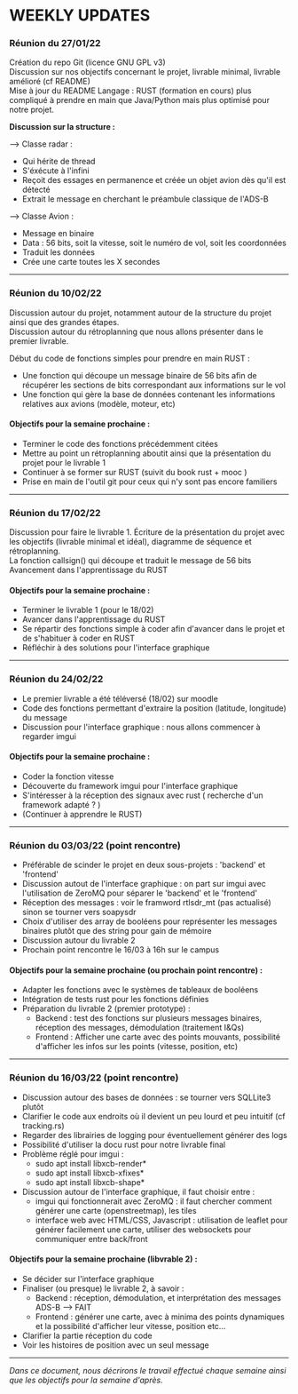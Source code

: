 # WEEKLY UPDATES

### Réunion du 27/01/22

Création du repo Git (licence GNU GPL v3)  
Discussion sur nos objectifs concernant le projet, livrable minimal, livrable amélioré (cf README)  
Mise à jour du README
Langage : RUST (formation en cours) plus compliqué à prendre en main que Java/Python mais plus optimisé pour notre projet.

**Discussion sur la structure :**  
  
--> Classe radar :  
* Qui hérite de thread  
* S'éxécute à l'infini
* Reçoit des essages en permanence et créée un objet avion dès qu'il est détecté
* Extrait le message en cherchant le préambule classique de l'ADS-B

--> Classe Avion :  
  
* Message en binaire
* Data : 56 bits, soit la vitesse, soit le numéro de vol, soit les coordonnées 
* Traduit les données 
* Crée une carte toutes les X secondes  
   
---
  
### Réunion du 10/02/22

Discussion autour du projet, notamment autour de la structure du projet ainsi que des grandes étapes.  
Discussion autour du rétroplanning que nous allons présenter dans le premier livrable. 

Début du code de fonctions simples pour prendre en main RUST : 
* Une fonction qui découpe un message binaire de 56 bits afin de récupérer les sections de bits correspondant aux informations sur le vol
* Une fonction qui gère la base de données contenant les informations relatives aux avions (modèle, moteur, etc)

#### Objectifs pour la semaine prochaine :  
* Terminer le code des fonctions précédemment citées
* Mettre au point un rétroplanning aboutit ainsi que la présentation du projet pour le livrable 1
* Continuer à se former sur RUST (suivit du book rust + mooc )
* Prise en main de l'outil git pour ceux qui n'y sont pas encore familiers  

---

### Réunion du 17/02/22

Discussion pour faire le livrable 1. 
Écriture de la présentation du projet avec les objectifs (livrable minimal et idéal), diagramme de séquence et rétroplanning.  
La fonction callsign() qui découpe et traduit le message de 56 bits 
Avancement dans l'apprentissage du RUST

#### Objectifs pour la semaine prochaine : 
* Terminer le livrable 1 (pour le 18/02)
* Avancer dans l'apprentissage du RUST
* Se répartir des fonctions simple à coder afin d'avancer dans le projet et de s'habituer à coder en RUST
* Réfléchir à des solutions pour l'interface graphique  

---

### Réunion du 24/02/22  

* Le premier livrable a été téléversé (18/02) sur moodle
* Code des fonctions permettant d'extraire la position (latitude, longitude) du message
* Discussion pour l'interface graphique : nous allons commencer à regarder imgui
  
#### Objectifs pour la semaine prochaine :  
* Coder la fonction vitesse
* Découverte du framework imgui pour l'interface graphique
* S'intéresser à la réception des signaux avec rust ( recherche d'un framework adapté ? )
* (Continuer à apprendre le RUST)

--- 

### Réunion du 03/03/22 (point rencontre)  

* Préférable de scinder le projet en deux sous-projets : 'backend' et 'frontend'
* Discussion autout de l'interface graphique : on part sur imgui avec l'utilisation de ZeroMQ pour séparer le 'backend' et le 'frontend'
* Réception des messages : voir le framword rtlsdr_mt (pas actualisé) sinon se tourner vers soapysdr
* Choix d'utiliser des array de booléens pour représenter les messages binaires plutôt que des string pour gain de mémoire
* Discussion autour du livrable 2
* Prochain point rencontre le 16/03 à 16h sur le campus

#### Objectifs pour la semaine prochaine (ou prochain point rencontre) :  

* Adapter les fonctions avec le systèmes de tableaux de booléens
* Intégration de tests rust pour les fonctions définies
* Préparation du livrable 2 (premier prototype) : 
  * Backend : test des fonctions sur plusieurs messages binaires, réception des messages, démodulation (traitement I&Qs)
  * Frontend : Afficher une carte avec des points mouvants, possibilité d'afficher les infos sur les points (vitesse, position, etc)

---

### Réunion du 16/03/22 (point rencontre)  

* Discussion autour des bases de données : se tourner vers SQLLite3 plutôt 
* Clarifier le code aux endroits où il devient un peu lourd et peu intuitif (cf tracking.rs)
* Regarder des librairies de logging pour éventuellement générer des logs
* Possibilité d'utiliser la docu rust pour notre livrable final
* Problème réglé pour imgui :
  * sudo apt install libxcb-render*
  * sudo apt install libxcb-xfixes*
  * sudo apt install libxcb-shape*
* Discussion autour de l'interface graphique, il faut choisir entre :  
  * imgui qui fonctionnerait avec ZeroMQ : il faut chercher comment générer une carte (openstreetmap), les tiles
  * interface web avec HTML/CSS, Javascript : utilisation de leaflet pour générer facilement une carte, utiliser des websockets pour communiquer entre back/front

#### Objectifs pour la semaine prochaine (libvrable 2) :  

* Se décider sur l'interface graphique
* Finaliser (ou presque) le livrable 2, à savoir :  
  * Backend : réception, démodulation, et interprétation des messages ADS-B --> FAIT
  * Frontend : générer une carte, avec à minima des points dynamiques et la possibilité d'afficher leur vitesse, position etc...
* Clarifier la partie réception du code
* Voir les histoires de position avec un seul message

---

*Dans ce document, nous décrirons le travail effectué chaque semaine ainsi que les objectifs pour la semaine d'après.*
